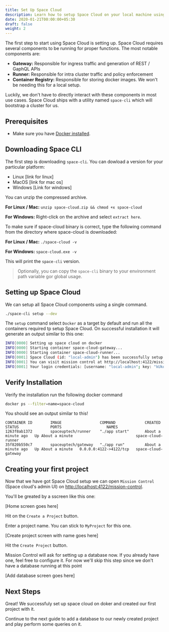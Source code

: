 ```yaml
---
title: Set Up Space Cloud
description: Learn how to setup Space Cloud on your local machine using docker
date: 2020-01-21T00:00:00+05:30
draft: false
weight: 2
---
```


The first step to start using Space Cloud is setting up. Space Cloud requires several components to be running for proper functions. The most notable components are:
- **Gateway:** Responsible for ingress traffic and generation of REST / GaphQL APIs
- **Runner:** Responsible for intra cluster traffic and policy enforcement
- **Container Registry:** Responsible for storing docker images. We won't be needing this for a local setup.

Luckily, we don't have to directly interact with these components in most use cases. Space Cloud ships with a utility named `space-cli` which will bootstrap a cluster for us.

## Prerequisites

- Make sure you have [Docker installed](https://docs.docker.com/install/).

## Downloading Space CLI

The first step is downloading `space-cli`. You can dowload a version for your particular platform:
- Linux [link for linux]
- MacOS [link for mac os]
- Windows [Link for windows]

You can unzip the compressed archive.

**For Linux / Mac:** `unzip space-cloud.zip && chmod +x space-cloud`

**For Windows:** Right-click on the archive and select `extract here`.

To make sure if space-cloud binary is correct, type the following command from the directory where space-cloud is downloaded:

**For Linux / Mac:** `./space-cloud -v`

**For Windows:** `space-cloud.exe -v`

This will print the `space-cli` version.

> Optionally, you can copy the `space-cli` binary to your environment path variable gor global usage.

## Setting up Space Cloud

We can setup all Space Cloud components using a single command.

```bash
./space-cli setup --dev
```

The `setup` command select `Docker` as a target by default and run all the containers required tp setup Space Cloud. On successful installation it will generate an output similar to this one:

```bash
INFO[0000] Setting up space cloud on docker
INFO[0000] Starting container space-cloud-gateway...
INFO[0000] Starting container space-cloud-runner...
INFO[0001] Space Cloud (id: "local-admin") has been successfully setup! :D
INFO[0001] You can visit mission control at http://localhost:4122/mission-control
INFO[0001] Your login credentials: [username: "local-admin"; key: "kUkqBffI1ISR"]
```

<!-- > **Note:** You can learn more about the `space-cli setup` command from [here]() link to the docs. -->

## Verify Installation

Verify the installation run the following docker command

```bash
docker ps --filter=name=space-cloud
```

You should see an output similar to this!

```
CONTAINER ID        IMAGE                 COMMAND             CREATED              STATUS              PORTS                    NAMES
1263f8ab1372        spaceuptech/runner    "./app start"       About a minute ago   Up About a minute                            space-cloud-runner
35f820b550c7        spaceuptech/gateway   "./app run"         About a minute ago   Up About a minute   0.0.0.0:4122->4122/tcp   space-cloud-gateway
```

## Creating your first project

Now that we have got Space Cloud setup we can open `Mission Control` (Space cloud's admin UI) on [http://localhost:4122/mission-control](http://localhost:4122/mission-control).

You'll be greated by a sscreen like this one:

[Home screen goes here]

Hit on the `Create a Project` button.

Enter a project name. You can stick to `MyProject` for this one.

[Create project screen with name goes here]

Hit the `Create Project` button.

Mission Control will ask for setting up a database now. If you already have one, feel free to configure it. For now we'll skip this step since we don't have a database running at this point

[Add database screen goes here]

## Next Steps

Great! We successfuly set up space cloud on doker and created our first project with it.

Continue to the next guide to add a database to our newly created project and play perform some queries on it.